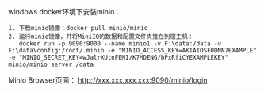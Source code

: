 windows docker环境下安装minio：
````
1. 下载minio镜像：docker pull minio/minio
2. 运行minio镜像，并将MiniIO的数据和配置文件夹挂在到宿主机：
   docker run -p 9090:9000 --name minio1 -v F:\data:/data -v F:\data\config:/root/.minio -e "MINIO_ACCESS_KEY=AKIAIOSFODNN7EXAMPLE" -e "MINIO_SECRET_KEY=wJalrXUtnFEMI/K7MDENG/bPxRfiCYEXAMPLEKEY" minio/minio server /data
````
Minio Browser页面： http://xxx.xxx.xxx.xxx:9090/minio/login
